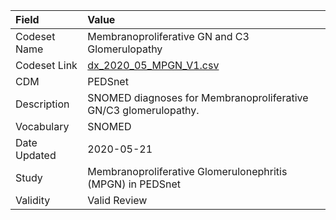 |Field        |Value                                                            |
|:------------|:----------------------------------------------------------------|
|Codeset Name |Membranoproliferative GN and C3 Glomerulopathy                   |
|Codeset Link |[dx_2020_05_MPGN_V1.csv](https://github.com/PEDSnet/Variable-Dictionary/blob/main/conditions/dx_2020_05_MPGN_V1.csv)|
|CDM          |PEDSnet                                                          |
|Description  |SNOMED diagnoses for Membranoproliferative GN/C3 glomerulopathy. |
|Vocabulary   |SNOMED                                                           |
|Date Updated |2020-05-21                                                       |
|Study        |Membranoproliferative Glomerulonephritis (MPGN) in PEDSnet       |
|Validity     |Valid Review                                                     |
